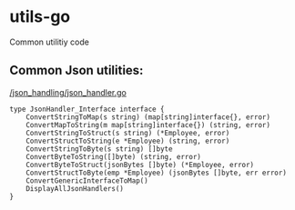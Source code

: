 # utils-go
Common utilitiy code

## Common Json utilities:
[/json_handling/json_handler.go](https://github.com/azam-akram/utils-go/blob/main/json_handling/json_handler.go)
```
type JsonHandler_Interface interface {
	ConvertStringToMap(s string) (map[string]interface{}, error)
	ConvertMapToString(m map[string]interface{}) (string, error)
	ConvertStringToStruct(s string) (*Employee, error)
	ConvertStructToString(e *Employee) (string, error)
	ConvertStringToByte(s string) []byte
	ConvertByteToString([]byte) (string, error)
	ConvertByteToStruct(jsonBytes []byte) (*Employee, error)
	ConvertStructToByte(emp *Employee) (jsonBytes []byte, err error)
	ConvertGenericInterfaceToMap()
	DisplayAllJsonHandlers()
}
```

